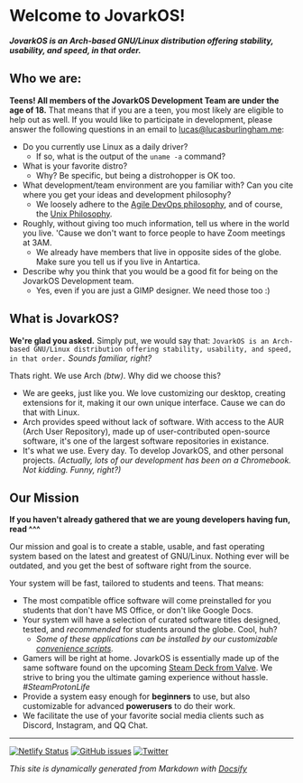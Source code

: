 # Welcome to JovarkOS!
***JovarkOS is an Arch-based GNU/Linux distribution offering stability, usability, and speed, in that order.***

## Who we are:
**Teens! All members of the JovarkOS Development Team are under the age of 18.**
That means that if you are a teen, you most likely are eligible to help out as well.
If you would like to participate in development, please answer the following questions in an email to [lucas@lucasburlingham.me](mailto:lucas@lucasburlingham.me):
 - Do you currently use Linux as a daily driver?
    - If so, what is the output of the `uname -a` command? 
 - What is your favorite distro? 
    - Why? Be specific, but being a distrohopper is OK too.
 - What development/team environment are you familiar with? Can you cite where you get your ideas and development philosophy?
    - We loosely adhere to the [Agile DevOps philosophy](https://agilemanifesto.org), and of course, the [Unix Philosophy](http://s3.eurecom.fr/~balzarot/softdev/material/0_2_unix_philosophy.pdf).
 - Roughly, without giving too much information, tell us where in the world you live. 'Cause we don't want to force people to have Zoom meetings at 3AM.
    - We already have members that live in opposite sides of the globe. Make sure you tell us if you live in Antartica.
 - Describe why you think that you would be a good fit for being on the JovarkOS Development team.
    - Yes, even if you are just a GIMP designer. We need those too :)

## What is JovarkOS?
**We're glad you asked.**
Simply put, we would say that:
`
JovarkOS is an Arch-based GNU/Linux distribution offering stability, usability, and speed, in that order.
`
*Sounds familiar, right?*


Thats right. We use Arch *(btw)*. Why did we choose this?
 - We are geeks, just like you. We love customizing our desktop, creating extensions for it, making it our own unique interface. 
 Cause we can do that with Linux.
 - Arch provides speed without lack of software. With access to the AUR (Arch User Repository), made up of user-contributed open-source software, it's one of the largest software repositories in existance.
 - It's what we use. Every day. To develop JovarkOS, and other personal projects.
 *(Actually, lots of our development has been on a Chromebook. Not kidding. Funny, right?)*

 ## Our Mission
 **If you haven't already gathered that we are young developers having fun, read ^^^**

 Our mission and goal is to create a stable, usable, and fast operating system based on the latest and greatest of GNU/Linux. Nothing ever will be outdated, and you get the best of software right from the source.

 Your system will be fast, tailored to students and teens. That means:
 - The most compatible office software will come preinstalled for you students that don't have MS Office, or don't like Google Docs.
 - Your system will have a selection of curated software titles designed, tested, and *recommended* for students around the globe. Cool, huh?
    - *Some of these applications can be installed by our customizable [convenience scripts](dir_install.md).*
 - Gamers will be right at home. JovarkOS is essentially made up of the same software found on the upcoming [Steam Deck from Valve](https://store.steampowered.com/steamdeck). We strive to bring you the ultimate gaming experience without hassle. *#SteamProtonLife*
 - Provide a system easy enough for **beginners** to use, but also customizable for advanced **powerusers** to do their work.
 - We facilitate the use of your favorite social media clients such as Discord, Instagram, and QQ Chat. 



<hr>

[![Netlify Status](https://api.netlify.com/api/v1/badges/b665818d-c42a-4a52-ab17-db73e6e2441a/deploy-status)](https://app.netlify.com/sites/jovarkos-docs/deploys)
[![GitHub issues](https://img.shields.io/github/issues/jovarkos/docs)](https://github.com/jovarkos/docs/issues)
[![Twitter](https://img.shields.io/twitter/url?label=JovarkOS&url=https%3A%2F%2Ftwitter.com%2Fjovarkos)](https://twitter.com/intent/tweet?text=Wow:&url=https%3A%2F%2Ftwitter.com%2Fjovarkos)

*This site is dynamically generated from Markdown with [Docsify](https://docsify.js.org/)*
